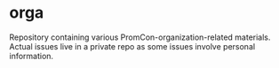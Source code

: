 # orga

Repository containing various PromCon-organization-related materials.
Actual issues live in a private repo as some issues involve personal information.
